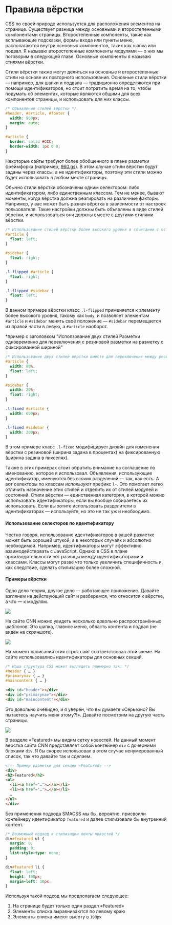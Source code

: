 # Правила вёрстки
CSS по своей природе используется для расположения элементов на странице. Существует разница между основными и второстепенными компонентами страницы. Второстепенные компоненты, такие как всплывающие подсказки, формы входа или пункты меню, располагаются внутри основных компонентов, таких как шапка или подвал. Я называю второстепенные компоненты модулями — о них мы поговорим в следующей главе. Основные компоненты я называю стилями вёрстки.

Cтили вёрстки также могут делиться на основные и второстепенные стили на основе их повторного использования. Основные стили вёрстки — например, для шапки и подвала — традиционно определяются при помощи идентификаторов, но стоит потратить время на то, чтобы подумать об элементах, которые являются общими для всех компонентов страницы, и использовать для них классы.

```css
/* Объявление стилей вёрстки */
#header, #article, #footer {
  width: 960px;
  margin: auto;
}

#article {
  border: solid #CCC;
  border-width: 1px 0 0;
}
```

Некоторые сайты требуют более обобщенного в плане разметки фреймфорка (например, [960.gs](http://960.gs)). В этом случае стили вёрстки будут заданы через классы, а не идентификаторы, поэтому эти стили можно будет использовать в любом месте страницы. 

Обычно стили вёрстки обозначены одним селектором: либо идентификатором, либо единственным классом. Тем не менее, бывают моменты, когда вёрстка должна реагировать на различные факторы. Например, у вас может быть разная вёрстка в зависимости от настроек пользователя. Такие настройки должны быть объявлены в виде стилей вёрстки, и использоваться они должны вместе с другими стилями вёрстки.

```css
/* Использование стилей вёрстки более высокого уровня в сочетании с остальными стилями вёрстки */
#article {
  float: left;
}

#sidebar {
  float: right;
}

.l-flipped #article {
  float: right;
}

.l-flipped #sidebar {
  float: left;
}
```

В данном примере вёрстки класс `.l-flipped` применяется к элементу более высокого уровня, такому как `body`, и позволяет элементам `#article` и `#sidebar` менять своё положение — `#sidebar` перемещается из правой части в левую, а `#article` наоборот.

*пример с заголовком "Исползование двух стилей Разметки одновременно для переключения с резиновой разметки на разметку с фиксированной шириной"
```css
/* Использование двух стилей вёрстки вместе для переключения между резиновой и фиксированной вёрсткой */
#article {
  width: 80%;
  float: left;
}

#sidebar {
  width: 20%;
  float: right;
}

.l-fixed #article {
  width: 600px;
}

.l-fixed #sidebar {
  width: 200px;
}
```

В этом примере класс `.l-fixed` модифицирует дизайн для изменения вёрстки с резиновой (ширина задана в процентах) на фиксированную (ширина задана в пикселях).

Также в этих примерах стоит обратить внимание на соглашение по именованию, которое я использовал. Объявления, использующие идентификатор, именуются без всяких разделений — так, как есть. А вот селекторы по классам *используют* префикс `l-`. Это помогает легко отличить назначение этих стилей и отделить их от стилей модулей и состояний. Стили вёрстки — единственная категория, в которой можно использовать идентификаторы, если вы вообще собираетесь их использовать. Если вы хотите использовать разделители в идентификаторах — используйте, но это не так уж и необходимо.

#### Использование селекторов по идентификатору
Честно говоря, использование идентификаторов в вашей разметке может быть хорошей штукой, а в некоторых случаях и абсолютно необходимой. Например, идентификаторы могут эффективно взаимодействовать с JavaScript. Однако в CSS в плане производительности нет разницы между идентификаторами и классами. Классы могут разве что только увеличить специфичность и, как следствие, сделать стилизацию более сложной.

#### Примеры вёрстки
Одно дело теория, другое дело — работающее приложение. Давайте взглянем на действующий сайт и разберемся, что относится к вёрстке, а что — к модулям.

![](http://smacss.com/img/lyt-cnn0.png)

На сайте CNN можно увидеть несколько довольно распространённых шаблонов. Это шапка, главное меню, область контента и подвал (не виден на скриншоте).

![](http://smacss.com/img/lyt-cnn1.png)

На момент написания этих строк сайт соответствовал этой схеме. На сайте использовались идентификаторы для основных секций.

```css
/* Наша структура CSS может выглядеть примерно так: */
#header { … }
#primarynav { … }
#maincontent { … }
```

```html
<div id="header"></div>
<div id="primarynav"></div>
<div id="maincontent"></div>
```

Это довольно очевидно, и я уверен, что вы думаете «Серьезно? Вы пытаетесь научить меня этому?!». Давайте посмотрим на другую часть страницы.

![](http://smacss.com/img/lyt-cnn-ft0.png)

В разделе «Featured» мы видим сетку новостей. На данный момент верстка сайта CNN представляет собой контейнер `div` с дочерними блоками `div`. Я бы скорее использовал в этом случае ненумерованный список, так что давайте так и сделаем.

```html
<!-- Пример разметки для секции «Featured» -->
<div>
<h2>Featured</h2>
<ul>
  <li><a href="…">…</a></li>
  <li><a href="…">…</a></li>
  …
</ul>
</div>
```

Без применения подхода SMACSS мы бы, вероятно, присвоили контейнеру идентификатор `featured` и далее стилизовали бы внутренний контент.

```css
/* Возможный подход к стилизации ленты новостей */
div#featured ul { 
  margin: 0;
  padding: 0;
  list-style-type: none;
}

div#featured li {
  float: left;
  height: 100px;
  margin-left: 10px;
}
```

Используя такой подход мы предполагаем следующее:

1. На странице будет только один раздел «Featured»
2. Элементы списка выравниваются по левому краю
3. Элементы списка имеют высоту в `100px`